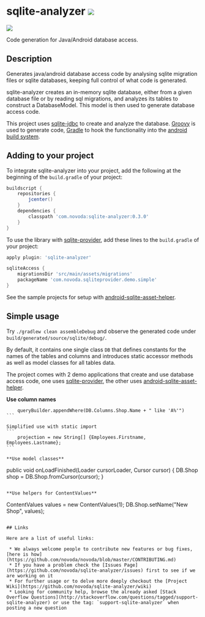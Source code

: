 # sqlite-analyzer [![](https://ci.novoda.com/buildStatus/icon?job=sqlite-analyzer)](https://ci.novoda.com/job/sqlite-analyzer/lastBuild/console)
[![](https://raw.githubusercontent.com/novoda/novoda/master/assets/btn_apache_lisence.png)](LICENSE.txt)

Code generation for Java/Android database access.

## Description

Generates java/android database access code by analysing sqlite migration files or sqlite databases,
keeping full control of what code is generated.

sqlite-analyzer creates an in-memory sqlite database, either from a given database file or by reading sql migrations,
and analyzes its tables to construct a DatabaseModel. This model is then used to generate database access code.

This project uses [sqlite-jdbc](https://bitbucket.org/xerial/sqlite-jdbc) to create and analyze the database.
[Groovy](http://groovy.codehaus.org/) is used to generate code, [Gradle](http://www.gradle.org/) to hook
the functionality into the [android build system](http://tools.android.com/tech-docs/new-build-system).

## Adding to your project

To integrate sqlite-analyzer into your project, add the following at the beginning of the `build.gradle` of your project:

```groovy
buildscript {
    repositories {
        jcenter()
    }
    dependencies {
        classpath 'com.novoda:sqlite-analyzer:0.3.0'
    }
}
```

To use the library with [sqlite-provider](https://github.com/novoda/sqlite-provider), add these lines to the `build.gradle` of your project:

```groovy
apply plugin: 'sqlite-analyzer'

sqliteAccess {
    migrationsDir 'src/main/assets/migrations'
    packageName 'com.novoda.sqliteprovider.demo.simple'
}
```

See the sample projects for setup with [android-sqlite-asset-helper](https://github.com/jgilfelt/android-sqlite-asset-helper).


## Simple usage

Try `./gradlew clean assembleDebug` and observe the generated code under `build/generated/source/sqlite/debug/`.

By default, it contains one single class `DB` that defines constants for the names of the tables and columns and
introduces static accessor methods as well as model classes for all tables data.

The project comes with 2 demo applications that create and use database access code,
one uses [sqlite-provider](https://github.com/novoda/sqlite-provider),
the other uses [android-sqlite-asset-helper](https://github.com/jgilfelt/android-sqlite-asset-helper).

**Use column names**
````
    queryBuilder.appendWhere(DB.Columns.Shop.Name + " like 'A%'")
```

Simplified use with static import 
```
    projection = new String[] {Employees.Firstname, Employees.Lastname};
```

**Use model classes**
````
public void onLoadFinished(Loader<Cursor> cursorLoader, Cursor cursor) {
    DB.Shop shop = DB.Shop.fromCursor(cursor);
}
```

**Use helpers for ContentValues**
````
   ContentValues values = new ContentValues(1);
   DB.Shop.setName("New Shop", values);
```

## Links

Here are a list of useful links:

 * We always welcome people to contribute new features or bug fixes, [here is how](https://github.com/novoda/novoda/blob/master/CONTRIBUTING.md)
 * If you have a problem check the [Issues Page](https://github.com/novoda/sqlite-analyzer/issues) first to see if we are working on it
 * For further usage or to delve more deeply checkout the [Project Wiki](https://github.com/novoda/sqlite-analyzer/wiki)
 * Looking for community help, browse the already asked [Stack Overflow Questions](http://stackoverflow.com/questions/tagged/support-sqlite-analyzer) or use the tag: `support-sqlite-analyzer` when posting a new question
